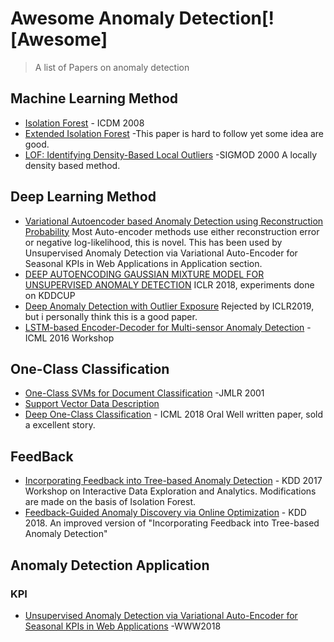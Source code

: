 # Awesome Anomaly Detection[![Awesome]
> A list of Papers on anomaly detection



## Machine Learning Method
- [Isolation Forest](https://cs.nju.edu.cn/zhouzh/zhouzh.files/publication/icdm08b.pdf) - ICDM 2008
- [Extended Isolation Forest](http://matias-ck.com/files/papers/Extended_Isolation_Forest.pdf) 
-This paper is hard to follow yet some idea are good.
- [LOF: Identifying Density-Based Local Outliers](http://www.dbs.ifi.lmu.de/Publikationen/Papers/LOF.pdf) -SIGMOD 2000 A locally density based method.




## Deep Learning Method
- [Variational Autoencoder based Anomaly Detection using Reconstruction Probability](http://dm.snu.ac.kr/static/docs/TR/SNUDM-TR-2015-03.pdf)      Most Auto-encoder methods use either reconstruction error or negative log-likelihood, this is novel. This has been used by Unsupervised Anomaly Detection via Variational Auto-Encoder for Seasonal KPIs in Web Applications in Application section.
- [DEEP AUTOENCODING GAUSSIAN MIXTURE MODEL FOR UNSUPERVISED ANOMALY DETECTION](https://openreview.net/pdf?id=BJJLHbb0-) ICLR 2018, experiments done on KDDCUP
- [Deep Anomaly Detection with Outlier Exposure](https://github.com/hendrycks/outlier-exposure) 
Rejected by ICLR2019, but i personally think this is a good paper.
- [LSTM-based Encoder-Decoder for Multi-sensor Anomaly Detection](https://arxiv.org/pdf/1607.00148.pdf) - ICML 2016 Workshop



## One-Class Classification
- [One-Class SVMs for Document Classification](http://www.jmlr.org/papers/volume2/manevitz01a/manevitz01a.pdf) -JMLR 2001 
- [Support Vector Data Description](http://citeseerx.ist.psu.edu/viewdoc/download?doi=10.1.1.100.1425&rep=rep1&type=pdf) 
- [Deep One-Class Classification](http://proceedings.mlr.press/v80/ruff18a/ruff18a.pdf) - ICML 2018 Oral 
Well written paper, sold a excellent story.



## FeedBack
- [Incorporating Feedback into Tree-based Anomaly Detection](https://github.com/ai/size-limit) - KDD 2017 Workshop on Interactive Data Exploration and Analytics. 
Modifications are made on the basis of Isolation Forest.
- [Feedback-Guided Anomaly Discovery via Online Optimization](http://web.engr.oregonstate.edu/~afern/papers/kdd18-siddiqui.pdf) - KDD 2018.
An improved version of "Incorporating Feedback into Tree-based Anomaly Detection"



## Anomaly Detection Application
### KPI
- [Unsupervised Anomaly Detection via Variational Auto-Encoder for Seasonal KPIs in Web Applications](https://arxiv.org/pdf/1802.03903) -WWW2018 










